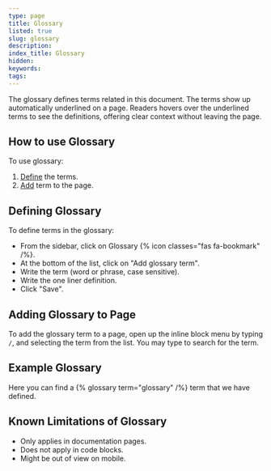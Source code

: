 ```yaml
---
type: page
title: Glossary
listed: true
slug: glossary
description: 
index_title: Glossary
hidden: 
keywords: 
tags: 
---
```


The glossary defines terms related in this document. The terms show up  automatically underlined on a page. Readers hovers over the underlined terms to see the definitions, offering clear context without leaving the page.

## How to use Glossary

To use glossary:

1. [Define](/support-center/glossary#defining-glossary) the terms.
2. [Add](/support-center/glossary#adding-glossary-to-page) term to the page.

## Defining Glossary

To define terms in the glossary:

- From the sidebar, click on Glossary {% icon classes="fas fa-bookmark" /%}.
- At the bottom of the list, click on "Add glossary term".
- Write the term (word or phrase, case sensitive).
- Write the one liner definition.
- Click "Save".

## Adding Glossary to Page

To add the glossary term to a page, open up the inline block menu by typing `/`, and selecting the term from the list. You may type to search for the term.

## Example Glossary

Here you can find a {% glossary term="glossary" /%} term that we have defined.

## Known Limitations of Glossary

- Only applies in documentation pages.
- Does not apply in code blocks.
- Might be out of view on mobile.